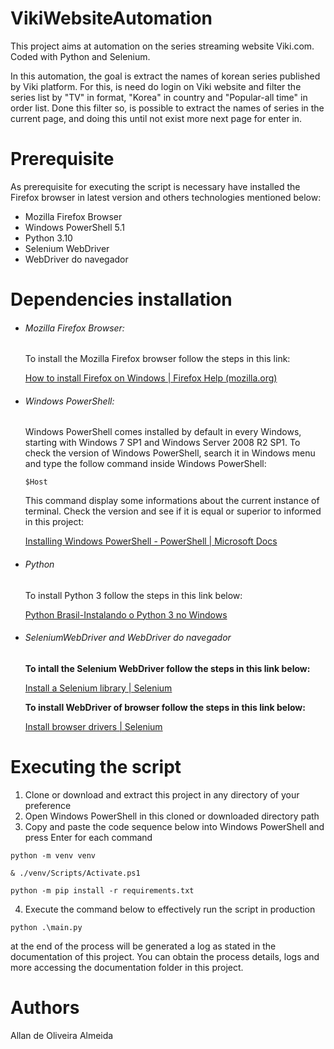 # VikiWebsiteAutomation

This project aims at automation on the series streaming website Viki.com. Coded with Python and Selenium.

In this automation, the goal is extract the names of korean series published by Viki platform. For this, is need do login on Viki website and filter the series list by "TV" in format, "Korea" in country and "Popular-all time" in order list. Done this filter so, is possible to extract the names of series in the current page, and doing this until not exist more next page for enter in.

# Prerequisite

As prerequisite for executing the script is necessary have installed the Firefox browser in latest version and others technologies mentioned below:

* Mozilla Firefox Browser
* Windows PowerShell 5.1
* Python 3.10
* Selenium WebDriver
* WebDriver do navegador

# Dependencies installation

* ###### Mozilla Firefox Browser:

  To install the Mozilla Firefox browser follow the steps in this link:

  [How to install Firefox on Windows | Firefox Help (mozilla.org)](https://support.mozilla.org/en-US/kb/how-install-firefox-windows)
* ###### Windows PowerShell:

  Windows PowerShell comes installed by default in every Windows, starting with Windows 7 SP1 and Windows Server 2008 R2 SP1.
  To check the version of Windows PowerShell, search it in Windows menu and type the follow command inside Windows PowerShell:

  ``$Host``

  This command display some informations about the current instance of terminal. Check the version and see if it is equal or superior to informed in this project:

  [Installing Windows PowerShell - PowerShell | Microsoft Docs
  ](https://docs.microsoft.com/en-us/powershell/scripting/windows-powershell/install/installing-windows-powershell?view=powershell-5.1)
* ###### Python

  To install Python 3 follow the steps in this link below:

  [Python Brasil-Instalando o Python 3 no Windows
  ](https://python.org.br/instalacao-windows/#:~:text=O%20processo%20de%20instala%C3%A7%C3%A3o%20%C3%A9%20bem%20simples.%201.,--version.%20Este%20comando%20retornar%C3%A1%20a%20vers%C3%A3o%20do%20)
* ###### SeleniumWebDriver and WebDriver do navegador

  **To intall the Selenium WebDriver follow the steps in this link below:**

  [Install a Selenium library | Selenium](https://www.selenium.dev/documentation/webdriver/getting_started/install_library/)

  **To install WebDriver of browser follow the steps in this link below:**

  [Install browser drivers | Selenium](https://www.selenium.dev/documentation/webdriver/getting_started/install_drivers/)

# Executing the script

1. Clone or download and extract this project in any directory of your preference
2. Open Windows PowerShell in this cloned or downloaded directory path
3. Copy and paste the code sequence below into Windows PowerShell and press Enter for each command

``python -m venv venv``

``& ./venv/Scripts/Activate.ps1``

``python -m pip install -r requirements.txt``

4. Execute the command below to effectively run the script in production

``python .\main.py``

at the end of the process will be generated a log as stated in the documentation of this project. You can obtain the process details, logs and more accessing the documentation folder in this project.

# Authors

Allan de Oliveira Almeida
